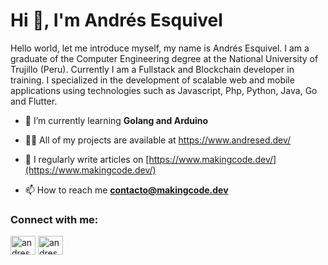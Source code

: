<h1 align="left">Hi 👋, I'm Andrés Esquivel</h1>
<p align="left">Hello world, let me introduce myself, my name is Andrés Esquivel. I am a graduate of the Computer Engineering degree at the National University of Trujillo (Peru). Currently I am a Fullstack and Blockchain developer in training. I specialized in the development of scalable web and mobile applications using technologies such as Javascript, Php, Python, Java, Go and Flutter.</p>

- 🌱 I’m currently learning **Golang and Arduino**

- 👨‍💻 All of my projects are available at  https://www.andresed.dev/

- 📝 I regularly write articles on [https://www.makingcode.dev/](https://www.makingcode.dev/)

- 📫 How to reach me **contacto@makingcode.dev**

<h3 align="left">Connect with me:</h3>
<p align="left">
<a href="https://twitter.com/andresedev" target="blank"><img align="center" src="https://raw.githubusercontent.com/rahuldkjain/github-profile-readme-generator/master/src/images/icons/Social/twitter.svg" alt="andresedev" height="30" width="40" /></a>
<a href="https://linkedin.com/in/andresedev" target="blank"><img align="center" src="https://raw.githubusercontent.com/rahuldkjain/github-profile-readme-generator/master/src/images/icons/Social/linked-in-alt.svg" alt="andresedev" height="30" width="40" /></a>

</p>
